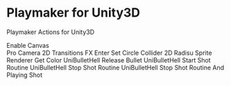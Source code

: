 # Playmaker for Unity3D
Playmaker Actions for Unity3D

Enable Canvas
<br>
Pro Camera 2D Transitions FX Enter
Set Circle Collider 2D Radisu
Sprite Renderer Get Color
UniBulletHell Release Bullet
UniBulletHell Start Shot Routine
UniBulletHell Stop Shot Routine
UniBulletHell Stop Shot Routine And Playing Shot
